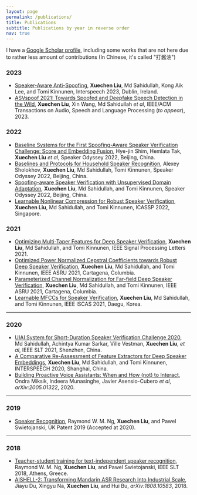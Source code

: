 ```yaml
---
layout: page
permalink: /publications/
title: Publications
subtitle: Publications by year in reverse order
nav: true
---
```


I have a [Google Scholar profile](https://scholar.google.com/citations?user=Xou0DaUAAAAJ&hl=zh-CN), including some works that are not here due to rather less amount of contributions (In Chinese, it's called "打酱油")

### 2023
* [Speaker-Aware Anti-Spoofing](https://arxiv.org/abs/2303.01126), **Xuechen Liu**, Md Sahidullah, Kong Aik Lee, and Tomi Kinnunen, Interspeech 2023, Dublin, Ireland.
* [ASVspoof 2021: Towards Spoofed and Deepfake Speech Detection in the Wild](https://arxiv.org/abs/2210.02437), **Xuechen Liu**, Xin Wang, Md Sahidullah _et al_, IEEE/ACM Transactions on Audio, Speech and Language Processing (*to appear*), 2023.

### 2022
* [Baseline Systems for the First Spoofing-Aware Speaker Verification Challenge: Score and Embedding Fusion](https://arxiv.org/abs/2204.09976), Hye-jin Shim, Hemlata Tak, **Xuechen Liu** _et al_, Speaker Odyssey 2022, Beijing, China.
* [Baselines and Protocols for Household Speaker Recognition](https://arxiv.org/abs/2205.00288), Alexey Sholokhov, **Xuechen Liu**, Md Sahidullah, Tomi Kinnunen, Speaker Odyssey 2022, Beijing, China.
* [Spoofing-aware Speaker Verification with Unsupervised Domain Adaptation](https://arxiv.org/abs/2203.10992), **Xuechen Liu**, Md Sahidullah, and Tomi Kinnunen, Speaker Odyssey 2022, Beijing, China.
* [Learnable Nonlinear Compression for Robust Speaker Verification](https://arxiv.org/abs/2202.05236),  **Xuechen Liu**, Md Sahidullah, and Tomi Kinnunen, ICASSP 2022, Singapore.

### 2021
* [Optimizing Multi-Taper Features for Deep Speaker Verification](https://arxiv.org/abs/2110.10983), **Xuechen Liu**, Md Sahidullah, and Tomi Kinnunen, IEEE Signal Processing Letters 2021.
* [Optimized Power Normalized Cepstral Coefficients towards Robust Deep Speaker Verification](https://arxiv.org/abs/2109.12058), **Xuechen Liu**, Md Sahidullah, and Tomi Kinnunen, IEEE ASRU 2021, Cartagena, Columbia.
* [Parameterized Channel Normalization for Far-field Deep Speaker Verification](https://arxiv.org/abs/2109.12056), **Xuechen Liu**, Md Sahidullah, and Tomi Kinnunen, IEEE ASRU 2021, Cartagena, Columbia.
* [Learnable MFCCs for Speaker Verification](https://arxiv.org/abs/2102.10322), **Xuechen Liu**, Md Sahidullah, and Tomi Kinnunen, IEEE ISCAS 2021, Daegu, Korea.

-------------------
### 2020

* [UIAI System for Short-Duration Speaker Verification Challenge 2020](https://arxiv.org/abs/2007.13118), Md Sahidullah, Achintya Kumar Sarkar, Ville Vestman, **Xuechen Liu**, _et al_, IEEE SLT 2021, Shenzhen, China.
* [A Comparative Re-Assessment of Feature Extractors for Deep Speaker Embeddings](https://arxiv.org/abs/2007.15283), **Xuechen Liu**, Md Sahidullah, and Tomi Kinnunen, INTERSPEECH 2020, Shanghai, China.
* [Building Proactive Voice Assistants: When and How (not) to Interact](https://arxiv.org/abs/2005.01322), Ondra Miksik, Indeera Munasinghe, Javier Asensio-Cubero _et al_, *arXiv:2005.01322*, 2020.

-------------------
### 2019

* [Speaker Recognition](https://patents.google.com/patent/US11170788B2/en), Raymond W. M. Ng, **Xuechen Liu**, and Pawel Swietojanski, UK Patent 2019 (Accepted at 2020).

-------------------
### 2018

* [Teacher-student training for text-independent speaker recognition](https://ieeexplore.ieee.org/document/8639564), Raymond W. M. Ng, **Xuechen Liu**, and Pawel Swietojanski, IEEE SLT 2018, Athens, Greece.
* [AISHELL-2: Transforming Mandarin ASR Research Into Industrial Scale](https://arxiv.org/abs/1808.10583), Jiayu Du, Xingyu Na, **Xuechen Liu**, and Hui Bu, *arXiv:1808.10583*, 2018.